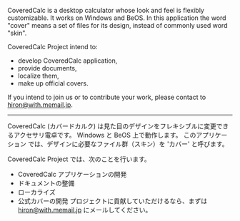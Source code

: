 CoveredCalc is a desktop calculator whose look and feel is flexibly customizable.
It works on Windows and BeOS.
In this application the word "cover" means a set of files for its design, instead of commonly used word "skin".

CoveredCalc Project intend to:
  * develop CoveredCalc application,
  * provide documents,
  * localize them,
  * make up official covers.

If you intend to join us or to contribute your work, please contact to hiron@with.memail.jp.


---


CoveredCalc (カバードカルク) は見た目のデザインをフレキシブルに変更できるアクセサリ電卓です。
Windows と BeOS 上で動作します。
このアプリケーション では、デザインに必要なファイル群（スキン）を 'カバー' と呼びます。

CoveredCalc Project では、次のことを行います。
  * CoveredCalc アプリケーションの開発
  * ドキュメントの整備
  * ローカライズ
  * 公式カバーの開発
プロジェクトに貢献していただけるなら、まずは hiron@with.memail.jp にメールしてください。
